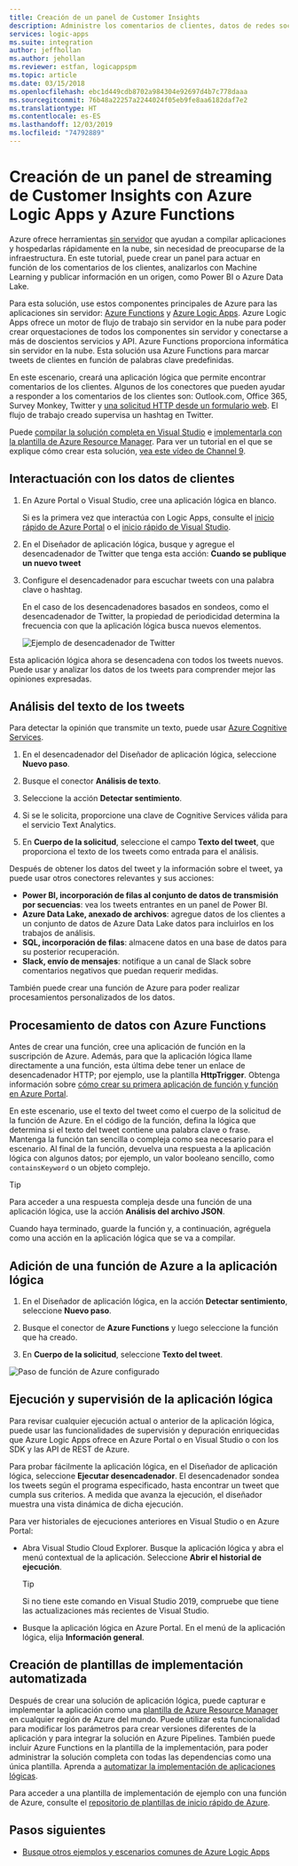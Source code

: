 ```yaml
---
title: Creación de un panel de Customer Insights
description: Administre los comentarios de clientes, datos de redes sociales, etc. mediante la compilación de un panel de clientes con Azure Logic Apps y Azure Functions
services: logic-apps
ms.suite: integration
author: jeffhollan
ms.author: jehollan
ms.reviewer: estfan, logicappspm
ms.topic: article
ms.date: 03/15/2018
ms.openlocfilehash: ebc1d449cdb8702a984304e92697d4b7c778daaa
ms.sourcegitcommit: 76b48a22257a2244024f05eb9fe8aa6182daf7e2
ms.translationtype: HT
ms.contentlocale: es-ES
ms.lasthandoff: 12/03/2019
ms.locfileid: "74792889"
---
```

# <a name="create-a-streaming-customer-insights-dashboard-with-azure-logic-apps-and-azure-functions"></a>Creación de un panel de streaming de Customer Insights con Azure Logic Apps y Azure Functions

Azure ofrece herramientas [sin servidor](https://azure.microsoft.com/solutions/serverless/) que ayudan a compilar aplicaciones y hospedarlas rápidamente en la nube, sin necesidad de preocuparse de la infraestructura. En este tutorial, puede crear un panel para actuar en función de los comentarios de los clientes, analizarlos con Machine Learning y publicar información en un origen, como Power BI o Azure Data Lake.

Para esta solución, use estos componentes principales de Azure para las aplicaciones sin servidor: [Azure Functions](https://azure.microsoft.com/services/functions/) y [Azure Logic Apps](https://azure.microsoft.com/services/logic-apps/).
Azure Logic Apps ofrece un motor de flujo de trabajo sin servidor en la nube para poder crear orquestaciones de todos los componentes sin servidor y conectarse a más de doscientos servicios y API. Azure Functions proporciona informática sin servidor en la nube. Esta solución usa Azure Functions para marcar tweets de clientes en función de palabras clave predefinidas.

En este escenario, creará una aplicación lógica que permite encontrar comentarios de los clientes. Algunos de los conectores que pueden ayudar a responder a los comentarios de los clientes son: Outlook.com, Office 365, Survey Monkey, Twitter y [una solicitud HTTP desde un formulario web](https://blogs.msdn.microsoft.com/logicapps/2017/01/30/calling-a-logic-app-from-an-html-form/). El flujo de trabajo creado supervisa un hashtag en Twitter.

Puede [compilar la solución completa en Visual Studio](../logic-apps/quickstart-create-logic-apps-with-visual-studio.md) e [implementarla con la plantilla de Azure Resource Manager](../logic-apps/logic-apps-deploy-azure-resource-manager-templates.md). Para ver un tutorial en el que se explique cómo crear esta solución, [vea este vídeo de Channel 9](https://aka.ms/logicappsdemo). 

## <a name="trigger-on-customer-data"></a>Interactuación con los datos de clientes

1. En Azure Portal o Visual Studio, cree una aplicación lógica en blanco. 

   Si es la primera vez que interactúa con Logic Apps, consulte el [inicio rápido de Azure Portal](../logic-apps/quickstart-create-first-logic-app-workflow.md) o el [inicio rápido de Visual Studio](../logic-apps/quickstart-create-logic-apps-with-visual-studio.md).

2. En el Diseñador de aplicación lógica, busque y agregue el desencadenador de Twitter que tenga esta acción: **Cuando se publique un nuevo tweet**

3. Configure el desencadenador para escuchar tweets con una palabra clave o hashtag.

   En el caso de los desencadenadores basados en sondeos, como el desencadenador de Twitter, la propiedad de periodicidad determina la frecuencia con que la aplicación lógica busca nuevos elementos.

   ![Ejemplo de desencadenador de Twitter][1]

Esta aplicación lógica ahora se desencadena con todos los tweets nuevos. Puede usar y analizar los datos de los tweets para comprender mejor las opiniones expresadas. 

## <a name="analyze-tweet-text"></a>Análisis del texto de los tweets

Para detectar la opinión que transmite un texto, puede usar [Azure Cognitive Services](https://azure.microsoft.com/services/cognitive-services/).

1. En el desencadenador del Diseñador de aplicación lógica, seleccione **Nuevo paso**.

2. Busque el conector **Análisis de texto**.

3. Seleccione la acción **Detectar sentimiento**.

4. Si se le solicita, proporcione una clave de Cognitive Services válida para el servicio Text Analytics.

5. En **Cuerpo de la solicitud**, seleccione el campo **Texto del tweet**, que proporciona el texto de los tweets como entrada para el análisis.

Después de obtener los datos del tweet y la información sobre el tweet, ya puede usar otros conectores relevantes y sus acciones:

* **Power BI, incorporación de filas al conjunto de datos de transmisión por secuencias**: vea los tweets entrantes en un panel de Power BI.
* **Azure Data Lake, anexado de archivos**: agregue datos de los clientes a un conjunto de datos de Azure Data Lake datos para incluirlos en los trabajos de análisis.
* **SQL, incorporación de filas**: almacene datos en una base de datos para su posterior recuperación.
* **Slack, envío de mensajes**: notifique a un canal de Slack sobre comentarios negativos que puedan requerir medidas.

También puede crear una función de Azure para poder realizar procesamientos personalizados de los datos. 

## <a name="process-data-with-azure-functions"></a>Procesamiento de datos con Azure Functions

Antes de crear una función, cree una aplicación de función en la suscripción de Azure. Además, para que la aplicación lógica llame directamente a una función, esta última debe tener un enlace de desencadenador HTTP; por ejemplo, use la plantilla **HttpTrigger**. Obtenga información sobre [cómo crear su primera aplicación de función y función en Azure Portal](../azure-functions/functions-create-first-azure-function-azure-portal.md).

En este escenario, use el texto del tweet como el cuerpo de la solicitud de la función de Azure. En el código de la función, defina la lógica que determina si el texto del tweet contiene una palabra clave o frase. Mantenga la función tan sencilla o compleja como sea necesario para el escenario.
Al final de la función, devuelva una respuesta a la aplicación lógica con algunos datos; por ejemplo, un valor booleano sencillo, como `containsKeyword` o un objeto complejo.

> [!TIP]
> Para acceder a una respuesta compleja desde una función de una aplicación lógica, use la acción **Análisis del archivo JSON**.

Cuando haya terminado, guarde la función y, a continuación, agréguela como una acción en la aplicación lógica que se va a compilar.

## <a name="add-azure-function-to-logic-app"></a>Adición de una función de Azure a la aplicación lógica

1. En el Diseñador de aplicación lógica, en la acción **Detectar sentimiento**, seleccione **Nuevo paso**.

2. Busque el conector de **Azure Functions** y luego seleccione la función que ha creado.

3. En **Cuerpo de la solicitud**, seleccione **Texto del tweet**.

![Paso de función de Azure configurado][2]

## <a name="run-and-monitor-your-logic-app"></a>Ejecución y supervisión de la aplicación lógica

Para revisar cualquier ejecución actual o anterior de la aplicación lógica, puede usar las funcionalidades de supervisión y depuración enriquecidas que Azure Logic Apps ofrece en Azure Portal o en Visual Studio o con los SDK y las API de REST de Azure.

Para probar fácilmente la aplicación lógica, en el Diseñador de aplicación lógica, seleccione **Ejecutar desencadenador**. El desencadenador sondea los tweets según el programa especificado, hasta encontrar un tweet que cumpla sus criterios. A medida que avanza la ejecución, el diseñador muestra una vista dinámica de dicha ejecución.

Para ver historiales de ejecuciones anteriores en Visual Studio o en Azure Portal: 

* Abra Visual Studio Cloud Explorer. Busque la aplicación lógica y abra el menú contextual de la aplicación. Seleccione **Abrir el historial de ejecución**.

  > [!TIP]
  > Si no tiene este comando en Visual Studio 2019, compruebe que tiene las actualizaciones más recientes de Visual Studio.

* Busque la aplicación lógica en Azure Portal. En el menú de la aplicación lógica, elija **Información general**. 

## <a name="create-automated-deployment-templates"></a>Creación de plantillas de implementación automatizada

Después de crear una solución de aplicación lógica, puede capturar e implementar la aplicación como una [plantilla de Azure Resource Manager](../azure-resource-manager/template-deployment-overview.md) en cualquier región de Azure del mundo. Puede utilizar esta funcionalidad para modificar los parámetros para crear versiones diferentes de la aplicación y para integrar la solución en Azure Pipelines. También puede incluir Azure Functions en la plantilla de la implementación, para poder administrar la solución completa con todas las dependencias como una única plantilla. Aprenda a [automatizar la implementación de aplicaciones lógicas](logic-apps-azure-resource-manager-templates-overview.md).

Para acceder a una plantilla de implementación de ejemplo con una función de Azure, consulte el [repositorio de plantillas de inicio rápido de Azure](https://github.com/Azure/azure-quickstart-templates/tree/master/101-function-app-create-dynamic).

## <a name="next-steps"></a>Pasos siguientes

* [Busque otros ejemplos y escenarios comunes de Azure Logic Apps](logic-apps-examples-and-scenarios.md)

<!-- Image References -->
[1]: ./media/logic-apps-scenario-social-serverless/twitter.png
[2]: ./media/logic-apps-scenario-social-serverless/function.png
